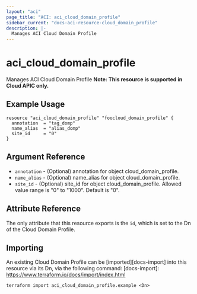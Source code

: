```yaml
---
layout: "aci"
page_title: "ACI: aci_cloud_domain_profile"
sidebar_current: "docs-aci-resource-cloud_domain_profile"
description: |-
  Manages ACI Cloud Domain Profile
---
```


# aci_cloud_domain_profile #
Manages ACI Cloud Domain Profile
<b>Note: This resource is supported in Cloud APIC only.</b>
## Example Usage ##

```hcl
resource "aci_cloud_domain_profile" "foocloud_domain_profile" {
  annotation  = "tag_domp"
  name_alias  = "alias_domp"
  site_id     = "0"
}

```
## Argument Reference ##
* `annotation` - (Optional) annotation for object cloud_domain_profile.
* `name_alias` - (Optional) name_alias for object cloud_domain_profile.
* `site_id` - (Optional) site_id for object cloud_domain_profile. Allowed value range is "0" to "1000". Default is "0".



## Attribute Reference

The only attribute that this resource exports is the `id`, which is set to the
Dn of the Cloud Domain Profile.

## Importing ##

An existing Cloud Domain Profile can be [imported][docs-import] into this resource via its Dn, via the following command:
[docs-import]: https://www.terraform.io/docs/import/index.html


```
terraform import aci_cloud_domain_profile.example <Dn>
```